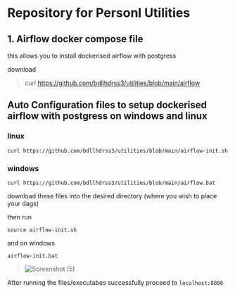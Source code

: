 # Repository for Personl Utilities

## 1. Airflow docker compose file

this allows you to install dockerised airflow with postgress

download
> curl https://github.com/bdllhdrss3/utilities/blob/main/airflow


## Auto Configuration files to setup dockerised airflow with postgress on windows and linux 


### linux

``` curl https://github.com/bdllhdrss3/utilities/blob/main/airflow-init.sh ```

### windows 

``` curl https://github.com/bdllhdrss3/utilities/blob/main/airflow.bat ```


download these files into the desired directory (where you wish to place your dags)


then run 

``` source airflow-init.sh ```


and on windows


 ``` airflow-init.bat  ```



> ![Screenshot (5)](https://github.com/user-attachments/assets/ed3545a0-7be9-43d4-830e-5ee83a9979b3)








After running the files/executabes successfully  proceed to  ``` localhost:8080 ```
